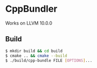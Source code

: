 CppBundler
===

Works on LLVM 10.0.0

## Build

```bash
$ mkdir build && cd build
$ cmake .. && cmake --build
$ ./build/cpp-bundle FILE [OPTIONS]...
```
